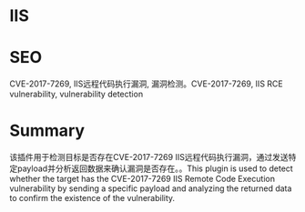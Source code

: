 # IIS
# SEO
CVE-2017-7269, IIS远程代码执行漏洞, 漏洞检测。CVE-2017-7269, IIS RCE vulnerability, vulnerability detection
# Summary
该插件用于检测目标是否存在CVE-2017-7269 IIS远程代码执行漏洞，通过发送特定payload并分析返回数据来确认漏洞是否存在。。This plugin is used to detect whether the target has the CVE-2017-7269 IIS Remote Code Execution vulnerability by sending a specific payload and analyzing the returned data to confirm the existence of the vulnerability.
